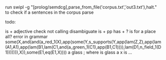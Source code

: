 run swipl -g "[prolog/semdcg],parse_from_file('corpus.txt','out3.txt'),halt."
to check if a sentences in the corpus parse


todo:

is + adjective
check not calling disambiguate
is + pp
has + ?
is for a place
all?
error in grammar some(X,and(and(a_red_1(X),app(some(Y,s_supports(Y,app(lam(Z,Z),app(lam(A1,A1),app(lam(B1,lam(C1,and(a_green_1(C1),app(B1,C1)))),lam(D1,n_field_1(D1))))))),X)),some(E1,eq(E1,X))))
a glass ; where is glass
a x is ...
